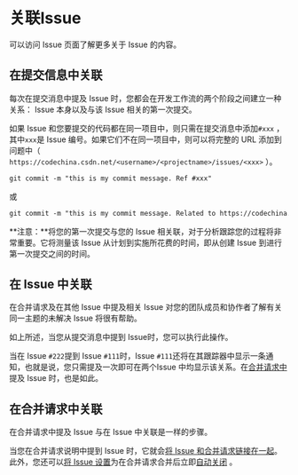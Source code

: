 # 关联Issue[](#crosslinking-issue "Permalink")

可以访问 Issue 页面了解更多关于 Issue 的内容。

## 在提交信息中关联[](#from-commit-messages "Permalink")

每次在提交消息中提及 Issue 时，您都会在开发工作流的两个阶段之间建立一种关系： Issue 本身以及与该 Issue 相关的第一次提交。

如果 Issue 和您要提交的代码都在同一项目中，则只需在提交消息中添加`#xxx` ，其中`xxx`是 Issue 编号。如果它们不在同一项目中，则可以将完整的 URL 添加到问题中（ `https://codechina.csdn.net/<username>/<projectname>/issues/<xxx>` ）。

```markdown
git commit -m "this is my commit message. Ref #xxx" 
```

或

```markdown
git commit -m "this is my commit message. Related to https://codechina.csdn.net/<username>/<projectname>/issues/<xxx>" 
```

**注意：**将您的第一次提交与您的 Issue 相关联，对于分析跟踪您的过程将非常重要。它将测量该 Issue 从计划到实施所花费的时间，即从创建 Issue 到进行第一次提交之间的时间。

## 在 Issue 中关联[](#from-related-issues "Permalink")

在合并请求及在其他 Issue 中提及相关 Issue 对您的团队成员和协作者了解有关同一主题的未解决 Issue 将很有帮助。

如上所述，当您从提交消息中提到 Issue时，您可以执行此操作。

当在 Issue `#222`提到 Issue `#111`时，Issue `#111`还将在其跟踪器中显示一条通知，也就是说，您只需提及一次即可在两个Issue 中均显示该关系。在[合并请求中](#from-merge-requests)提及 Issue 时，也是如此。

## 在合并请求中关联[](#from-merge-requests "Permalink")

在合并请求中提及 Issue 与在 Issue 中关联是一样的步骤。

当您在合并请求说明中提到 Issue 时，它就会[将 Issue 和合并请求链接在一起](#from-related-issues)。此外，您还可以[将 Issue 设置](/docs/user/project/issues/manage.md#closing-issues-automatically)为在合并请求合并后立即[自动关闭](/docs/user/project/issues/manage.md#closing-issues-automatically) 。